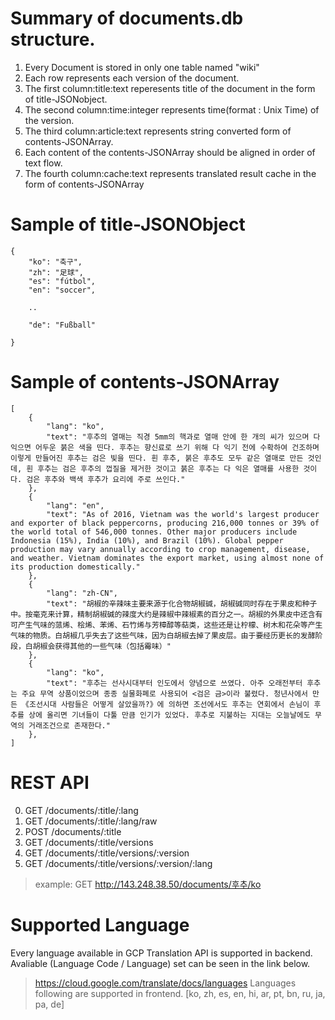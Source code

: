 # Summary of documents.db structure.
1. Every Document is stored in only one table named "wiki"
2. Each row represents each version of the document.
3. The first column:title:text reperesents title of the document in the form of title-JSONobject.
4. The second column:time:integer represents time(format : Unix Time) of the version.
5. The third column:article:text represents string converted form of contents-JSONArray.
6. Each content of the contents-JSONArray should be aligned in order of text flow.
7. The fourth column:cache:text represents translated result cache in the form of contents-JSONArray
# Sample of title-JSONObject 
    {
        "ko": "축구",
        "zh": "足球",
        "es": "fútbol",
        "en": "soccer",
        
        ..

        "de": "Fußball"

    }
# Sample of contents-JSONArray
    [    
        {
            "lang": "ko",
            "text": "후추의 열매는 직경 5mm의 핵과로 열매 안에 한 개의 씨가 있으며 다 익으면 어두운 붉은 색을 띤다. 후추는 향신료로 쓰기 위해 다 익기 전에 수확하여 건조하며 이렇게 만들어진 후추는 검은 빛을 띤다. 흰 후추, 붉은 후추도 모두 같은 열매로 만든 것인데, 흰 후추는 검은 후추의 껍질을 제거한 것이고 붉은 후추는 다 익은 열매를 사용한 것이다. 검은 후추와 백색 후추가 요리에 주로 쓰인다."
        },
        {
            "lang": "en",
            "text": "As of 2016, Vietnam was the world's largest producer and exporter of black peppercorns, producing 216,000 tonnes or 39% of the world total of 546,000 tonnes. Other major producers include Indonesia (15%), India (10%), and Brazil (10%). Global pepper production may vary annually according to crop management, disease, and weather. Vietnam dominates the export market, using almost none of its production domestically."
        },
        {
            "lang": "zh-CN",
            "text": "胡椒的辛辣味主要来源于化合物胡椒碱，胡椒碱同时存在于果皮和种子中。按毫克来计算，精制胡椒碱的辣度大约是辣椒中辣椒素的百分之一。胡椒的外果皮中还含有可产生气味的蒎烯、桧烯、苯烯、石竹烯与芳樟醇等萜类，这些还是让柠檬、树木和花朵等产生气味的物质。白胡椒几乎失去了这些气味，因为白胡椒去掉了果皮层。由于要经历更长的发酵阶段，白胡椒会获得其他的一些气味（包括霉味）"
        },
        {
            "lang": "ko",
            "text": "후추는 선사시대부터 인도에서 양념으로 쓰였다. 아주 오래전부터 후추는 주요 무역 상품이었으며 종종 실물화폐로 사용되어 <검은 금>이라 불렸다. 청년사에서 만든 《조선시대 사람들은 어떻게 살았을까?》에 의하면 조선에서도 후추는 연회에서 손님이 후추를 상에 올리면 기녀들이 다툴 만큼 인기가 있었다. 후추로 지불하는 지대는 오늘날에도 무역의 거래조건으로 존재한다."
        },
    ]

# REST API
0. GET /documents/:title/:lang
1. GET /documents/:title/:lang/raw
2. POST /documents/:title
3. GET /documents/:title/versions
4. GET /documents/:title/versions/:version
5. GET /documents/:title/versions/:version/:lang
> example: GET http://143.248.38.50/documents/후추/ko
# Supported Language

Every language available in GCP Translation API is supported in backend.
Avaliable (Language Code / Language) set can be seen in the link below.
> https://cloud.google.com/translate/docs/languages
Languages following are supported in frontend.
[ko, zh, es, en, hi, ar, pt, bn, ru, ja, pa, de]